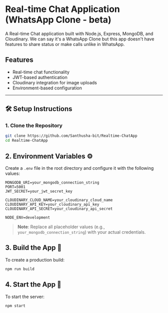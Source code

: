 # Real-time Chat Application (WhatsApp Clone - beta)

A Real-time Chat application built with Node.js, Express, MongoDB, and Cloudinary. We can say it's a WhatsApp Clone but this app doesn't have features to share status or make calls unlike in WhatsApp. 

## Features

- Real-time chat functionality
- JWT-based authentication
- Cloudinary integration for image uploads
- Environment-based configuration

---

## 🛠 Setup Instructions

### 1. Clone the Repository

```bash
git clone https://github.com/Santhusha-bit/Realtime-ChatApp
cd Realtime-ChatApp
````

## 2. Environment Variables ⚙ 

Create a `.env` file in the root directory and configure it with the following values:

```env
MONGODB_URI=your_mongodb_connection_string
PORT=5001
JWT_SECRET=your_jwt_secret_key

CLOUDINARY_CLOUD_NAME=your_cloudinary_cloud_name
CLOUDINARY_API_KEY=your_cloudinary_api_key
CLOUDINARY_API_SECRET=your_cloudinary_api_secret

NODE_ENV=development
```

> **Note**: Replace all placeholder values (e.g., `your_mongodb_connection_string`) with your actual credentials.

## 3. Build the App 🚧

To create a production build:

```bash
npm run build
```

## 4. Start the App 🚀

To start the server:

```bash
npm start
```

